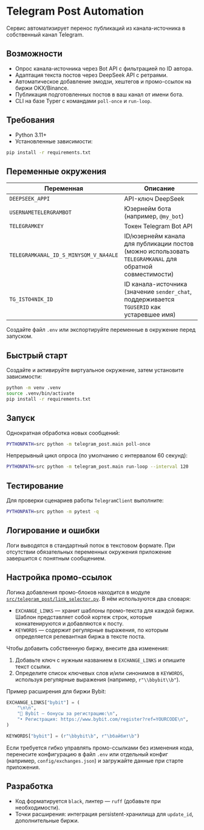 # Telegram Post Automation

Сервис автоматизирует перенос публикаций из канала-источника в собственный канал Telegram.

## Возможности

- Опрос канала-источника через Bot API с фильтрацией по ID автора.
- Адаптация текста постов через DeepSeek API с ретраями.
- Автоматическое добавление эмодзи, хештегов и промо-ссылок на биржи OKX/Binance.
- Публикация подготовленных постов в ваш канал от имени бота.
- CLI на базе Typer с командами `poll-once` и `run-loop`.

## Требования

- Python 3.11+
- Установленные зависимости:

```bash
pip install -r requirements.txt
```

## Переменные окружения

| Переменная               | Описание                                   |
|--------------------------|---------------------------------------------|
| `DEEPSEEK_APPI`          | API-ключ DeepSeek                           |
| `USERNAMETELERGRAMBOT`   | Юзернейм бота (например, `@my_bot`)         |
| `TELEGRAMKEY`            | Токен Telegram Bot API                      |
| `TELEGRAMKANAL_ID_S_MINYSOM_V_NA4ALE` | ID/юзернейм канала для публикации постов (можно использовать `TELEGRAMKANAL` для обратной совместимости) |
| `TG_ISTO4NIK_ID`         | ID канала-источника (значение `sender_chat`, поддерживается `TGUSERID` как устаревшее имя) |

Создайте файл `.env` или экспортируйте переменные в окружение перед запуском.

## Быстрый старт

Создайте и активируйте виртуальное окружение, затем установите зависимости:

```bash
python -m venv .venv
source .venv/bin/activate
pip install -r requirements.txt
```

## Запуск

Однократная обработка новых сообщений:

```bash
PYTHONPATH=src python -m telegram_post.main poll-once
```

Непрерывный цикл опроса (по умолчанию с интервалом 60 секунд):

```bash
PYTHONPATH=src python -m telegram_post.main run-loop --interval 120
```

## Тестирование

Для проверки сценариев работы `TelegramClient` выполните:

```bash
PYTHONPATH=src python -m pytest -q
```

## Логирование и ошибки

Логи выводятся в стандартный поток в текстовом формате. При отсутствии обязательных
переменных окружения приложение завершится с понятным сообщением.

## Настройка промо-ссылок

Логика добавления промо-блоков находится в модуле
[`src/telegram_post/link_selector.py`](src/telegram_post/link_selector.py). В нём
используются два словаря:

- `EXCHANGE_LINKS` — хранит шаблоны промо-текста для каждой биржи. Шаблон
  представляет собой кортеж строк, которые конкатенируются и добавляются к посту.
- `KEYWORDS` — содержит регулярные выражения, по которым определяется релевантная
  биржа в тексте поста.

Чтобы добавить собственную биржу, внесите два изменения:

1. Добавьте ключ с нужным названием в `EXCHANGE_LINKS` и опишите текст ссылки.
2. Определите список ключевых слов и/или синонимов в `KEYWORDS`, используя
   регулярные выражения (например, `r"\\bbybit\\b"`).

Пример расширения для биржи Bybit:

```python
EXCHANGE_LINKS["bybit"] = (
    "\n\n",
    "💼 Bybit — бонусы за регистрацию:\n",
    "• Регистрация: https://www.bybit.com/register?ref=YOURCODE\n",
)

KEYWORDS["bybit"] = (r"\bbybit\b", r"\bбайбит\b")
```

Если требуется гибко управлять промо-ссылками без изменения кода, перенесите
конфигурацию в файл `.env` или отдельный конфиг (например, `config/exchanges.json`)
и загружайте данные при старте приложения.

## Разработка

- Код форматируется `black`, линтер — `ruff` (добавьте при необходимости).
- Точки расширения: интеграция persistent-хранилища для `update_id`, дополнительные биржи.

